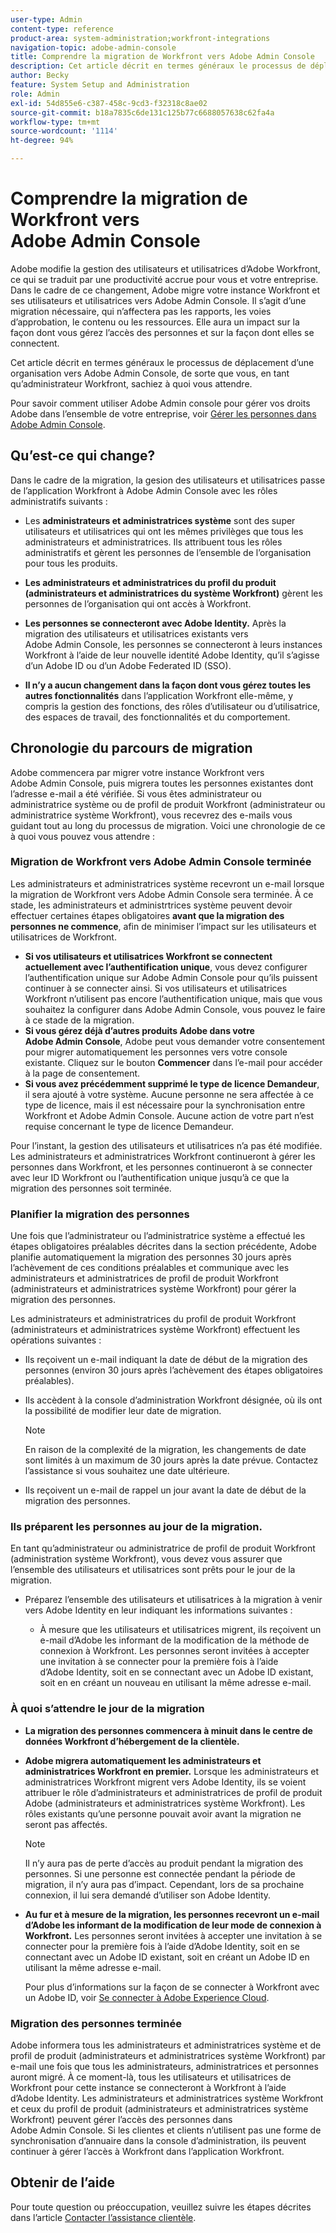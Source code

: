 ```yaml
---
user-type: Admin
content-type: reference
product-area: system-administration;workfront-integrations
navigation-topic: adobe-admin-console
title: Comprendre la migration de Workfront vers Adobe Admin Console
description: Cet article décrit en termes généraux le processus de déplacement d’une organisation vers Adobe Admin Console, de sorte que vous, en tant qu’administrateur Workfront, sachiez à quoi vous attendre.
author: Becky
feature: System Setup and Administration
role: Admin
exl-id: 54d855e6-c387-458c-9cd3-f32318c8ae02
source-git-commit: b18a7835c6de131c125b77c6688057638c62fa4a
workflow-type: tm+mt
source-wordcount: '1114'
ht-degree: 94%

---
```


# Comprendre la migration de Workfront vers Adobe Admin Console

Adobe modifie la gestion des utilisateurs et utilisatrices d’Adobe Workfront, ce qui se traduit par une productivité accrue pour vous et votre entreprise. Dans le cadre de ce changement, Adobe migre votre instance Workfront et ses utilisateurs et utilisatrices vers Adobe Admin Console. Il s’agit d’une migration nécessaire, qui n’affectera pas les rapports, les voies d’approbation, le contenu ou les ressources. Elle aura un impact sur la façon dont vous gérez l’accès des personnes et sur la façon dont elles se connectent.

Cet article décrit en termes généraux le processus de déplacement d’une organisation vers Adobe Admin Console, de sorte que vous, en tant qu’administrateur Workfront, sachiez à quoi vous attendre.

Pour savoir comment utiliser Adobe Admin console pour gérer vos droits Adobe dans l’ensemble de votre entreprise, voir [Gérer les personnes dans Adobe Admin Console](/help/quicksilver/administration-and-setup/add-users/create-and-manage-users/admin-console.md).

## Qu’est-ce qui change?

Dans le cadre de la migration, la gesion des utilisateurs et utilisatrices passe de l’application Workfront à Adobe Admin Console avec les rôles administratifs suivants :

* Les **administrateurs et administratrices système** sont des super utilisateurs et utilisatrices qui ont les mêmes privilèges que tous les administrateurs et administratrices. Ils attribuent tous les rôles administratifs et gèrent les personnes de l’ensemble de l’organisation pour tous les produits.

* **Les administrateurs et administratrices du profil du produit (administrateurs et administratrices du système Workfront)** gèrent les personnes de l’organisation qui ont accès à Workfront.

* **Les personnes se connecteront avec Adobe Identity.** Après la migration des utilisateurs et utilisatrices existants vers Adobe Admin Console, les personnes se connecteront à leurs instances Workfront à l’aide de leur nouvelle identité Adobe Identity, qu’il s’agisse d’un Adobe ID ou d’un Adobe Federated ID (SSO).

* **Il n’y a aucun changement dans la façon dont vous gérez toutes les autres fonctionnalités** dans l’application Workfront elle-même, y compris la gestion des fonctions, des rôles d’utilisateur ou d’utilisatrice, des espaces de travail, des fonctionnalités et du comportement.

## Chronologie du parcours de migration

Adobe commencera par migrer votre instance Workfront vers Adobe Admin Console, puis migrera toutes les personnes existantes dont l’adresse e-mail a été vérifiée. Si vous êtes administrateur ou administratrice système ou de profil de produit Workfront (administrateur ou administratrice système Workfront), vous recevrez des e-mails vous guidant tout au long du processus de migration. Voici une chronologie de ce à quoi vous pouvez vous attendre :

### Migration de Workfront vers Adobe Admin Console terminée

Les administrateurs et administratrices système recevront un e-mail lorsque la migration de Workfront vers Adobe Admin Console sera terminée. À ce stade, les administrateurs et administrtrices système peuvent devoir effectuer certaines étapes obligatoires **avant que la migration des personnes ne commence**, afin de minimiser l’impact sur les utilisateurs et utilisatrices de Workfront.

* **Si vos utilisateurs et utilisatrices Workfront se connectent actuellement avec l’authentification unique**, vous devez configurer l’authentification unique sur Adobe Admin Console pour qu’ils puissent continuer à se connecter ainsi. Si vos utilisateurs et utilisatrices Workfront n’utilisent pas encore l’authentification unique, mais que vous souhaitez la configurer dans Adobe Admin Console, vous pouvez le faire à ce stade de la migration.
* **Si vous gérez déjà d’autres produits Adobe dans votre Adobe Admin Console**, Adobe peut vous demander votre consentement pour migrer automatiquement les personnes vers votre console existante. Cliquez sur le bouton **Commencer** dans l’e-mail pour accéder à la page de consentement.
* **Si vous avez précédemment supprimé le type de licence Demandeur**, il sera ajouté à votre système. Aucune personne ne sera affectée à ce type de licence, mais il est nécessaire pour la synchronisation entre Workfront et Adobe Admin Console. Aucune action de votre part n’est requise concernant le type de licence Demandeur.

Pour l’instant, la gestion des utilisateurs et utilisatrices n’a pas été modifiée. Les administrateurs et administratrices Workfront continueront à gérer les personnes dans Workfront, et les personnes continueront à se connecter avec leur ID Workfront ou l’authentification unique jusqu’à ce que la migration des personnes soit terminée.

### Planifier la migration des personnes

Une fois que l’administrateur ou l’administratrice système a effectué les étapes obligatoires préalables décrites dans la section précédente, Adobe planifie automatiquement la migration des personnes 30 jours après l’achèvement de ces conditions préalables et communique avec les administrateurs et administratrices de profil de produit Workfront (administrateurs et administratrices système Workfront) pour gérer la migration des personnes.

Les administrateurs et administratrices du profil de produit Workfront (administrateurs et administratrices système Workfront) effectuent les opérations suivantes :

* Ils reçoivent un e-mail indiquant la date de début de la migration des personnes (environ 30 jours après l’achèvement des étapes obligatoires préalables).
* Ils accèdent à la console d’administration Workfront désignée, où ils ont la possibilité de modifier leur date de migration.

  >[!NOTE]
  >
  >En raison de la complexité de la migration, les changements de date sont limités à un maximum de 30 jours après la date prévue. Contactez l’assistance si vous souhaitez une date ultérieure.

* Ils reçoivent un e-mail de rappel un jour avant la date de début de la migration des personnes.

### Ils préparent les personnes au jour de la migration.

En tant qu’administrateur ou administratrice de profil de produit Workfront (administration système Workfront), vous devez vous assurer que l’ensemble des utilisateurs et utilisatrices sont prêts pour le jour de la migration.

* Préparez l’ensemble des utilisateurs et utilisatrices à la migration à venir vers Adobe Identity en leur indiquant les informations suivantes :

   * À mesure que les utilisateurs et utilisatrices migrent, ils reçoivent un e-mail d’Adobe les informant de la modification de la méthode de connexion à Workfront. Les personnes seront invitées à accepter une invitation à se connecter pour la première fois à l’aide d’Adobe Identity, soit en se connectant avec un Adobe ID existant, soit en en créant un nouveau en utilisant la même adresse e-mail.

### À quoi s’attendre le jour de la migration

* **La migration des personnes commencera à minuit dans le centre de données Workfront d’hébergement de la clientèle.**

* **Adobe migrera automatiquement les administrateurs et administratrices Workfront en premier.** Lorsque les administrateurs et administratrices Workfront migrent vers Adobe Identity, ils se voient attribuer le rôle d’administrateurs et administratrices de profil de produit Adobe (administrateurs et administratrices système Workfront). Les rôles existants qu’une personne pouvait avoir avant la migration ne seront pas affectés.

  >[!NOTE]
  >
  >Il n’y aura pas de perte d’accès au produit pendant la migration des personnes. Si une personne est connectée pendant la période de migration, il n’y aura pas d’impact. Cependant, lors de sa prochaine connexion, il lui sera demandé d’utiliser son Adobe Identity.



* **Au fur et à mesure de la migration, les personnes recevront un e-mail d’Adobe les informant de la modification de leur mode de connexion à Workfront.** Les personnes seront invitées à accepter une invitation à se connecter pour la première fois à l’aide d’Adobe Identity, soit en se connectant avec un Adobe ID existant, soit en créant un Adobe ID en utilisant la même adresse e-mail.

  Pour plus d’informations sur la façon de se connecter à Workfront avec un Adobe ID, voir [Se connecter à Adobe Experience Cloud](/help/quicksilver/workfront-basics/navigate-workfront/workfront-navigation/adobe-unified-experience.md#log-in-to-adobe-experience-cloud).

### Migration des personnes terminée

Adobe informera tous les administrateurs et administratrices système et de profil de produit (administrateurs et administratrices système Workfront) par e-mail une fois que tous les administrateurs, administratrices et personnes auront migré. À ce moment-là, tous les utilisateurs et utilisatrices de Workfront pour cette instance se connecteront à Workfront à l’aide d’Adobe Identity. Les administrateurs et administratrices système Workfront et ceux du profil de produit (administrateurs et administratrices système Workfront) peuvent gérer l’accès des personnes dans Adobe Admin Console. Si les clientes et clients n’utilisent pas une forme de synchronisation d’annuaire dans la console d’administration, ils peuvent continuer à gérer l’accès à Workfront dans l’application Workfront.

## Obtenir de l’aide

Pour toute question ou préoccupation, veuillez suivre les étapes décrites dans l’article [Contacter l’assistance clientèle](/help/quicksilver/workfront-basics/tips-tricks-and-troubleshooting/contact-customer-support.md).




